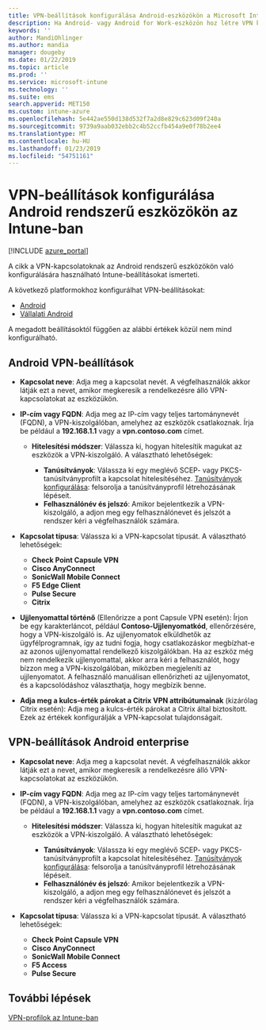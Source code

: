 ```yaml
---
title: VPN-beállítások konfigurálása Android-eszközökön a Microsoft Intune-ban – Azure | Microsoft Docs
description: Ha Android- vagy Android for Work-eszközön hoz létre VPN konfigurációs profilt, adja meg a kapcsolat nevét, a VPN-kiszolgáló IP-címét vagy teljes tartománynevét (FQDN), válassza ki a felhasználók hitelesítésének módját a VPN-kiszolgálón, majd válassza ki a Citrix, SonicWall, Check Point Capsule, Pulse Secure vagy Microsoft Edge kapcsolat típusát.
keywords: ''
author: MandiOhlinger
ms.author: mandia
manager: dougeby
ms.date: 01/22/2019
ms.topic: article
ms.prod: ''
ms.service: microsoft-intune
ms.technology: ''
ms.suite: ems
search.appverid: MET150
ms.custom: intune-azure
ms.openlocfilehash: 5e442ae550d138d532f7a2d8e829c623d09f240a
ms.sourcegitcommit: 9739a9aab032ebb2c4b52ccfb454a9e0f78b2ee4
ms.translationtype: MT
ms.contentlocale: hu-HU
ms.lasthandoff: 01/23/2019
ms.locfileid: "54751161"
---
```

# <a name="configure-vpn-settings-for-devices-running-android-in-intune"></a>VPN-beállítások konfigurálása Android rendszerű eszközökön az Intune-ban

[!INCLUDE [azure_portal](./includes/azure_portal.md)]

A cikk a VPN-kapcsolatoknak az Android rendszerű eszközökön való konfigurálására használható Intune-beállításokat ismerteti.

A következő platformokhoz konfigurálhat VPN-beállításokat:

- [Android](#android-vpn-settings)
- [Vállalati Android](#android-enterprise-vpn-settings)

A megadott beállításoktól függően az alábbi értékek közül nem mind konfigurálható.

## <a name="android-vpn-settings"></a>Android VPN-beállítások

- **Kapcsolat neve**: Adja meg a kapcsolat nevét. A végfelhasználók akkor látják ezt a nevet, amikor megkeresik a rendelkezésre álló VPN-kapcsolatokat az eszközükön.
- **IP-cím vagy FQDN**: Adja meg az IP-cím vagy teljes tartománynevét (FQDN), a VPN-kiszolgálóban, amelyhez az eszközök csatlakoznak. Írja be például a **192.168.1.1** vagy a **vpn.contoso.com** címet.

  - **Hitelesítési módszer**: Válassza ki, hogyan hitelesítik magukat az eszközök a VPN-kiszolgáló. A választható lehetőségek:

    - **Tanúsítványok**: Válassza ki egy meglévő SCEP- vagy PKCS-tanúsítványprofilt a kapcsolat hitelesítéséhez. [Tanúsítványok konfigurálása](certificates-configure.md): felsorolja a tanúsítványprofil létrehozásának lépéseit.
    - **Felhasználónév és jelszó**: Amikor bejelentkezik a VPN-kiszolgáló, a adjon meg egy felhasználónevet és jelszót a rendszer kéri a végfelhasználók számára.

- **Kapcsolat típusa**: Válassza ki a VPN-kapcsolat típusát. A választható lehetőségek:

  - **Check Point Capsule VPN**
  - **Cisco AnyConnect**
  - **SonicWall Mobile Connect**
  - **F5 Edge Client**
  - **Pulse Secure**
  - **Citrix**

- **Ujjlenyomattal történő** (Ellenőrizze a pont Capsule VPN esetén): Írjon be egy karakterláncot, például **Contoso-Ujjlenyomatkód**, ellenőrzésére, hogy a VPN-kiszolgáló is. Az ujjlenyomatok elküldhetők az ügyfélprogramnak, így az tudni fogja, hogy csatlakozáskor megbízhat-e az azonos ujjlenyomattal rendelkező kiszolgálókban. Ha az eszköz még nem rendelkezik ujjlenyomattal, akkor arra kéri a felhasználót, hogy bízzon meg a VPN-kiszolgálóban, miközben megjeleníti az ujjlenyomatot. A felhasználó manuálisan ellenőrizheti az ujjlenyomatot, és a kapcsolódáshoz választhatja, hogy megbízik benne.
- **Adja meg a kulcs-érték párokat a Citrix VPN attribútumainak** (kizárólag Citrix esetén): Adja meg a kulcs-érték párokat a Citrix által biztosított. Ezek az értékek konfigurálják a VPN-kapcsolat tulajdonságait.

## <a name="android-enterprise-vpn-settings"></a>VPN-beállítások Android enterprise

- **Kapcsolat neve**: Adja meg a kapcsolat nevét. A végfelhasználók akkor látják ezt a nevet, amikor megkeresik a rendelkezésre álló VPN-kapcsolatokat az eszközükön.
- **IP-cím vagy FQDN**: Adja meg az IP-cím vagy teljes tartománynevét (FQDN), a VPN-kiszolgálóban, amelyhez az eszközök csatlakoznak. Írja be például a **192.168.1.1** vagy a **vpn.contoso.com** címet.

  - **Hitelesítési módszer**: Válassza ki, hogyan hitelesítik magukat az eszközök a VPN-kiszolgáló. A választható lehetőségek:
  
    - **Tanúsítványok**: Válassza ki egy meglévő SCEP- vagy PKCS-tanúsítványprofilt a kapcsolat hitelesítéséhez. [Tanúsítványok konfigurálása](certificates-configure.md): felsorolja a tanúsítványprofil létrehozásának lépéseit.
    - **Felhasználónév és jelszó**: Amikor bejelentkezik a VPN-kiszolgáló, a adjon meg egy felhasználónevet és jelszót a rendszer kéri a végfelhasználók számára.

- **Kapcsolat típusa**: Válassza ki a VPN-kapcsolat típusát. A választható lehetőségek:

  - **Check Point Capsule VPN**
  - **Cisco AnyConnect**
  - **SonicWall Mobile Connect**
  - **F5 Access**
  - **Pulse Secure**

## <a name="next-steps"></a>További lépések
[VPN-profilok az Intune-ban](vpn-settings-configure.md)

